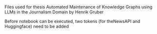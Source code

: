 Files used for thesis Automated Maintenance of Knowledge Graphs using LLMs in the Journalism Domain by Henrik Gruber

Before notebook can be executed, two tokens (for theNewsAPI and Huggingface) need to be added
